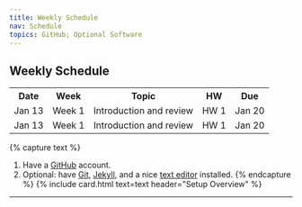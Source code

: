 ```yaml
---
title: Weekly Schedule
nav: Schedule
topics: GitHub; Optional Software
---
```


<head>
<style>
table {
  border-collapse: collapse;
  width: 100%;
}

th, td {
  padding: 8px;
  text-align: left;
  border-bottom: 1px solid #DDD;
}

tr:hover {background-color: #D6EEEE;}
</style>
</head>
<body>

<h2>Weekly Schedule</h2>

<table>
  <tr>
    <th>Date</th>
    <th>Week</th>
    <th>Topic</th>
    <th>HW</th>
    <th>Due</th>
  </tr>
  <tr>
    <td>Jan 13</td>
    <td>Week 1</td>
    <td>Introduction and review</td>
    <td>HW 1</td>
    <td>Jan 20</td>
  </tr>
  <tr>
    <td>Jan 13</td>
    <td>Week 1</td>
    <td>Introduction and review</td>
    <td>HW 1</td>
    <td>Jan 20</td>
  </tr>
  
</table>

</body>

{% capture text %}
1. Have a [GitHub](https://github.com) account.
2. Optional: have [Git](https://git-scm.com/), [Jekyll](https://jekyllrb.com/), and a nice [text editor](https://code.visualstudio.com/) installed.
{% endcapture %}
{% include card.html text=text header="Setup Overview" %}

-------------

